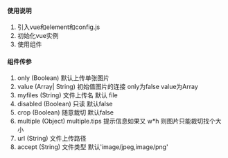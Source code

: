 
#### 使用说明

1.  引入vue和element和config.js
2.  初始化vue实例
3.  使用<upload-pictures></upload-pictures>组件

#### 组件传参

1. only (Boolean) 默认上传单张图片
2. value (Array<String>| String) 初始值图片的连接 only为false value为Array
3. myfiles (String) 文件上传名 默认 file
4. disabled (Boolean) 只读 默认false
5. crop (Boolean) 随意裁切 默认false
6. multiple (Object) multiple.tips 提示信息如果又 w*h 则图片只能裁切找个大小
7. url (String) 文件上传路径
8. accept (String) 文件类型 默认'image/jpeg,image/png'